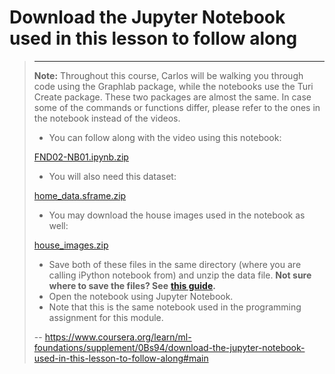 # Download the Jupyter Notebook used in this lesson to follow along
> 
> * * *
> 
> **Note:** Throughout this course, Carlos will be walking you through code using the Graphlab package, while the notebooks use the Turi Create package. These two packages are almost the same. In case some of the commands or functions differ, please refer to the ones in the notebook instead of the videos.
> 
> *   You can follow along with the video using this notebook:
> 
> [FND02-NB01.ipynb.zip](https://d3c33hcgiwev3.cloudfront.net/XssXAeJbEem3eBKX1RzcIA_95b21ac983cc4279a73ff7fe357761bf_FND02-NB01.ipynb.zip?Expires=1593820800&Signature=HQenpPF5sGKBsGjAcFxQbJ6S47VyraLfs3b1hptO~HtL64PxCqCYIM7W9j-WWpq-Wh6DZX~fa1rE-rD4lkvj6ifkfUHfN0dhhRZl2Qt9nOJWDNLNOhVYbv8rFKhp3G7Oht7oVeqWxQT7JX0xDwZ8RfZX84ThsRqrGimKLU6f4-g_&Key-Pair-Id=APKAJLTNE6QMUY6HBC5A)
> 
> *   You will also need this dataset:
> 
> [home_data.sframe.zip](https://d3c33hcgiwev3.cloudfront.net/2SnLy-JAEemx8A5HK6Ls8g_0ccbc21b1656423ba7e9d7fe2971879a_home_data.sframe.zip?Expires=1593820800&Signature=D8iSGghUK6IFSrTI7R0QPVtbZ6iZXNF3OWI~h7cxojF8FI1KTswEbOAzMrScT9Dmwz6tEBvs8PYKekhOoRdmAFOM7tY5Oz7Gm7xL7EQNKn0I7BJtlDhlJSMLRCbQTjEW2Zc2gJSABzlFBdq1y9of376rvPgeyL2wAaWHzcw1TSo_&Key-Pair-Id=APKAJLTNE6QMUY6HBC5A)
> 
> *   You may download the house images used in the notebook as well:
> 
> [house_images.zip](https://d3c33hcgiwev3.cloudfront.net/MBq-aOehEeiaxBKyA9PBAg_30681ac0e7a111e8bebc0104e43381c0_house_images.zip?Expires=1593820800&Signature=Fz96J5cTWF4Tz31S8iVcNN8yrkF0eWTXatUgkJDQQAjE4WBRPQ8-y1aPVx-3APKY3BNtVja8NMxatr1xsrkqKO5o5rnJfJOVFBnqDyYbrUvD0xqc1Cd6x060tdp9AEQrjpRqAkUcPSJl8AO1lxY~Ln638WqX6u5Y9b9op4Yosd0_&Key-Pair-Id=APKAJLTNE6QMUY6HBC5A)
> 
> *   Save both of these files in the same directory (where you are calling iPython notebook from) and unzip the data file. **Not sure where to save the files? See** [**this guide**](https://www.coursera.org/learn/ml-foundations/supplement/kRD6B/where-should-my-files-go)**.**
> *   Open the notebook using Jupyter Notebook.
> *   Note that this is the same notebook used in the programming assignment for this module.
>
> -- https://www.coursera.org/learn/ml-foundations/supplement/0Bs94/download-the-jupyter-notebook-used-in-this-lesson-to-follow-along#main
